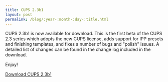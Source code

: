 ```yaml
---
title: CUPS 2.3b1
layout: post
permalink: /blog/:year-:month-:day-:title.html
---
```


CUPS 2.3b1 is now available for download.  This is the first beta of the CUPS 2.3 series which adopts the new CUPS license, adds support for IPP presets and finishing templates, and fixes a number of bugs and "polish" issues.  A detailed list of changes can be found in the change log included in the download.

Enjoy!

<a class="btn btn-default" href="https://github.com/apple/cups/releases/tag/v2.3b1">Download CUPS 2.3b1</a>
